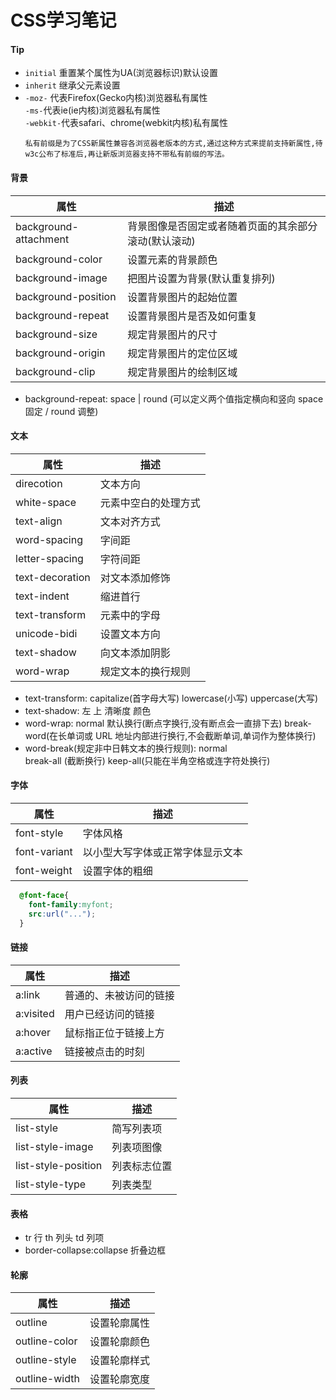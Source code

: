 # CSS学习笔记
#### Tip
* `initial` 重置某个属性为UA(浏览器标识)默认设置
* `inherit` 继承父元素设置
* `-moz-` 代表Firefox(Gecko内核)浏览器私有属性      
  `-ms-`代表ie(ie内核)浏览器私有属性    
  `-webkit-`代表safari、chrome(webkit内核)私有属性   
  ```
  私有前缀是为了CSS新属性兼容各浏览器老版本的方式,通过这种方式来提前支持新属性,待w3c公布了标准后,再让新版浏览器支持不带私有前缀的写法。
  ```


#### 背景
 属性                    |  描述
------------------------ | -------------
background-attachment    |  背景图像是否固定或者随着页面的其余部分滚动(默认滚动)
background-color         |  设置元素的背景颜色
background-image         |  把图片设置为背景(默认重复排列)
background-position      |  设置背景图片的起始位置
background-repeat        |  设置背景图片是否及如何重复
background-size          |  规定背景图片的尺寸
background-origin        |  规定背景图片的定位区域
background-clip          |  规定背景图片的绘制区域

* background-repeat: space | round (可以定义两个值指定横向和竖向 space 固定 / round 调整)

#### 文本
属性                     |  描述
------------------------ | -------------
direcotion               |  文本方向
white-space              |  元素中空白的处理方式
text-align               |  文本对齐方式
word-spacing             |  字间距
letter-spacing           |  字符间距
text-decoration          |  对文本添加修饰
text-indent              |  缩进首行
text-transform           |  元素中的字母
unicode-bidi             |  设置文本方向
text-shadow              |  向文本添加阴影
word-wrap                |  规定文本的换行规则

* text-transform: capitalize(首字母大写) lowercase(小写) uppercase(大写)
* text-shadow: 左 上 清晰度 颜色
* word-wrap: normal  默认换行(断点字换行,没有断点会一直排下去)    break-word(在长单词或 URL 地址内部进行换行,不会截断单词,单词作为整体换行)
* word-break(规定非中日韩文本的换行规则): normal     
  break-all (截断换行)   keep-all(只能在半角空格或连字符处换行)

#### 字体
  属性                      |  描述
  ------------------------ | -------------
  font-style               |  字体风格
  font-variant             |  以小型大写字体或正常字体显示文本
  font-weight              |  设置字体的粗细

  ```CSS
    @font-face{
      font-family:myfont;
      src:url("...");
    }
  ```
  
#### 链接
  属性                      |  描述
  ------------------------ | -------------
  a:link                   |  普通的、未被访问的链接
  a:visited                |  用户已经访问的链接
  a:hover                  |  鼠标指正位于链接上方
  a:active                 |  链接被点击的时刻           

#### 列表
  属性                      |  描述
  ------------------------ | -------------
  list-style               |  简写列表项
  list-style-image         |  列表项图像
  list-style-position      |  列表标志位置
  list-style-type          |  列表类型  

#### 表格
  * tr 行   th 列头  td 列项
  * border-collapse:collapse  折叠边框

#### 轮廓
  属性                      |  描述
  ------------------------ | -------------
  outline                  |  设置轮廓属性
  outline-color            |  设置轮廓颜色
  outline-style            |  设置轮廓样式
  outline-width            |  设置轮廓宽度    
